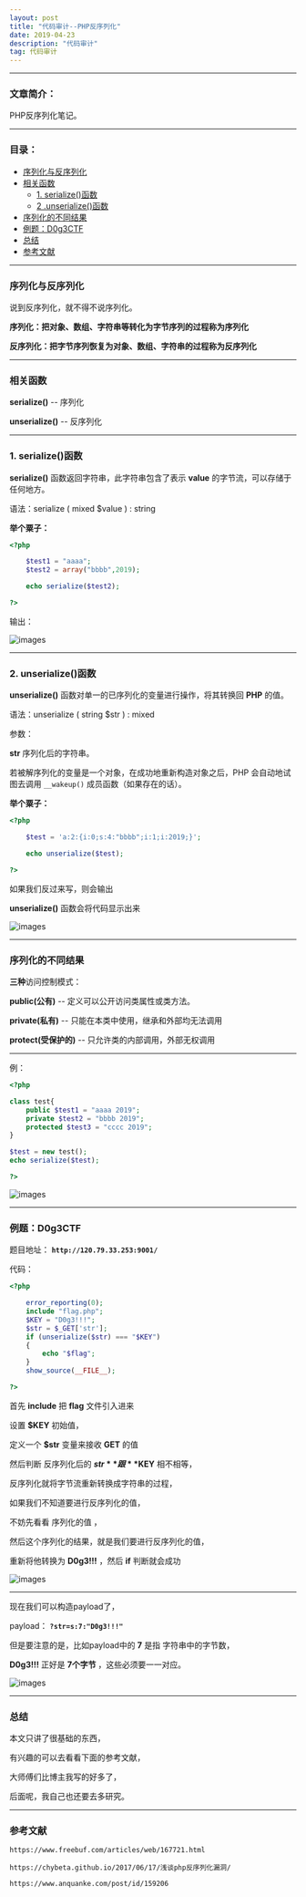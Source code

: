```yaml
---
layout: post
title: "代码审计--PHP反序列化"
date: 2019-04-23
description: "代码审计"
tag: 代码审计
---
```

---

### 文章简介：

PHP反序列化笔记。 <br>

------


### 目录：

* <a href="#one" target="_self">序列化与反序列化</a>
* <a href="#a" target="_self">相关函数</a>
  * <a href="#a1" target="_self">1. serialize()函数</a>
  * <a href="#a2" target="_self">2 .unserialize()函数</a>
* <a href="#a3" target="_self">序列化的不同结果</a>
* <a href="#a4" target="_self">例题：D0g3CTF</a>
* <a href="#zj" target="_self">总结</a>
* <a href="#wx" target="_self">参考文献</a>


-------


### <span id = "one">序列化与反序列化</span>

说到反序列化，就不得不说序列化。<br>

**序列化：把对象、数组、字符串等转化为字节序列的过程称为序列化** <br>

**反序列化：把字节序列恢复为对象、数组、字符串的过程称为反序列化**

----


### <span id = "a">相关函数</span>


**serialize()** -- 序列化 <br>

**unserialize()** -- 反序列化 <br>

--------


### <span id = "a1">1. serialize()函数</span>

**serialize()** 函数返回字符串，此字符串包含了表示 **value** 的字节流，可以存储于任何地方。<br>

语法：serialize ( mixed $value ) : string <br>

**举个粟子：** <br>
```php
<?php

    $test1 = "aaaa";
    $test2 = array("bbbb",2019);

    echo serialize($test2);

?>
```

输出：<br>

![images](/images/2019-04-23/fxlh01.png) 

-------


### <span id = "a2">2. unserialize()函数</span>

**unserialize()** 函数对单一的已序列化的变量进行操作，将其转换回 **PHP** 的值。<br>

语法：unserialize ( string $str ) : mixed <br>

参数：<br>

**str** 序列化后的字符串。<br>

若被解序列化的变量是一个对象，在成功地重新构造对象之后，PHP 会自动地试图去调用 `__wakeup()` 成员函数（如果存在的话）。<br>

**举个粟子：** <br>
```php
<?php

    $test = 'a:2:{i:0;s:4:"bbbb";i:1;i:2019;}';

    echo unserialize($test);

?>
```

如果我们反过来写，则会输出 <br>

**unserialize()** 函数会将代码显示出来 <br>

![images](/images/2019-04-23/fxlh02.png) 

---------


### <span id = "a3">序列化的不同结果</span>

**三种**访问控制模式：<br>

**public(公有)** -- 定义可以公开访问类属性或类方法。 <br>

**private(私有)** -- 只能在本类中使用，继承和外部均无法调用 <br>

**protect(受保护的)** -- 只允许类的内部调用，外部无权调用 <br>

-----

例：<br>

```php
<?php

class test{
    public $test1 = "aaaa 2019";
    private $test2 = "bbbb 2019";
    protected $test3 = "cccc 2019";
}

$test = new test();
echo serialize($test);

?>
```

![images](/images/2019-04-23/fxlh03.png) 

------

### <span id = "a4">例题：D0g3CTF</span>

题目地址： **`http://120.79.33.253:9001/`** <br>

代码：<br>

```php
<?php

    error_reporting(0);
    include "flag.php";
    $KEY = "D0g3!!!";
    $str = $_GET['str'];
    if (unserialize($str) === "$KEY")
    {
        echo "$flag";
    }
    show_source(__FILE__);

?>
```

首先 **include** 把 **flag** 文件引入进来 <br>

设置 **$KEY** 初始值，<br>

定义一个 **$str** 变量来接收 **GET** 的值 <br>

然后判断 反序列化后的 **$str** 跟 **$KEY** 相不相等，<br>

反序列化就将字节流重新转换成字符串的过程，<br>

如果我们不知道要进行反序列化的值，<br>

不妨先看看 序列化的值 ，<br>

然后这个序列化的结果，就是我们要进行反序列化的值，<br>

重新将他转换为 **D0g3!!!** ，然后 **if** 判断就会成功 <br>

![images](/images/2019-04-23/fxlh04.png) 

-----

现在我们可以构造payload了，<br>

payload： **`?str=s:7:"D0g3!!!"`** <br>

但是要注意的是，比如payload中的 **7** 是指 字符串中的字节数，<br>

**D0g3!!!** 正好是 **7个字节** ，这些必须要一一对应。<br>

![images](/images/2019-04-23/fxlh05.png) 

-----


### <span id = "zj">总结</span>

本文只讲了很基础的东西，<br>

有兴趣的可以去看看下面的参考文献，<br>

大师傅们比博主我写的好多了，<br>

后面呢，我自己也还要去多研究。<br>


--------


### <span id = "wx">参考文献</span>

`https://www.freebuf.com/articles/web/167721.html` <br>

`https://chybeta.github.io/2017/06/17/浅谈php反序列化漏洞/` <br>

`https://www.anquanke.com/post/id/159206`
